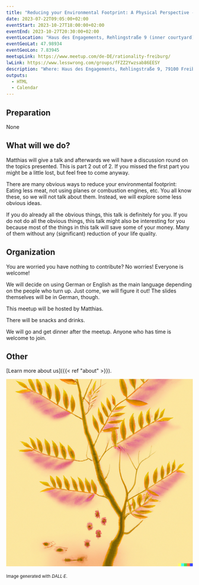 ```yaml
---
title: "Reducing your Environmental Footprint: A Physical Perspective - Part 2"
date: 2023-07-22T09:05:00+02:00
eventStart: 2023-10-27T18:00:00+02:00
eventEnd: 2023-10-27T20:30:00+02:00
eventLocation: "Haus des Engagements, Rehlingstraße 9 (inner courtyard), 79100 Freiburg"
eventGeoLat: 47.98934
eventGeoLon: 7.83945
meetupLink: https://www.meetup.com/de-DE/rationality-freiburg/
lwLink: https://www.lesswrong.com/groups/fFZZ2Ywzsab86EESY
description: "Where: Haus des Engagements, Rehlingstraße 9, 79100 Freiburg. When: Friday, October 27th 2023 at 18:00 hours CEST."
outputs:
  - HTML
  - Calendar
---
```


## Preparation

None


## What will we do?

Matthias will give a talk and afterwards we will have a discussion round on the
topics presented. This is part 2 out of 2. If you missed the first part you
might be a little lost, but feel free to come anyway.

There are many obvious ways to reduce your environmental footprint: Eating less
meat, not using planes or combustion engines, etc. You all know these, so we
will not talk about them. Instead, we will explore some less obvious ideas.

If you do already all the obvious things, this talk is definitely for you. If
you do not do all the obvious things, this talk might also be interesting for
you because most of the things in this talk will save some of your money. Many
of them without any (significant) reduction of your life quality.



## Organization

You are worried you have nothing to contribute? No worries! Everyone is
welcome!

We will decide on using German or English as the main language depending on the
people who turn up. Just come, we will figure it out! The slides themselves
will be in German, though.

This meetup will be hosted by Matthias.

There will be snacks and drinks.

We will go and get dinner after the meetup. Anyone who has time is welcome to
join.


## Other

[Learn more about us]({{< ref "about" >}}).

![Tree branch](cover.png "Tree branch")

<small>Image generated with _DALL·E_.</small>

